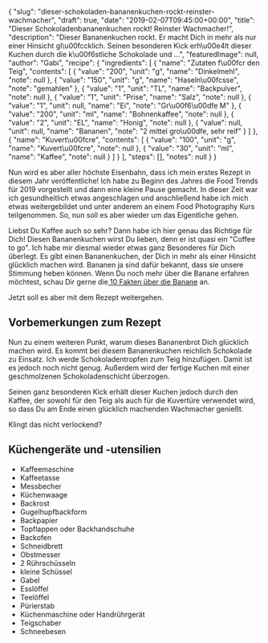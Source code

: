 {
    "slug": "dieser-schokoladen-bananenkuchen-rockt-reinster-wachmacher",
    "draft": true,
    "date": "2019-02-07T09:45:00+00:00",
    "title": "Dieser Schokoladenbananenkuchen rockt! Reinster Wachmacher!",
    "description": "Dieser Bananenkuchen rockt. Er macht Dich in mehr als nur einer Hinsicht gl\u00fccklich. Seinen besonderen Kick erh\u00e4lt dieser Kuchen durch die k\u00f6stliche Schokolade und ...",
    "featuredImage": null,
    "author": "Gabi",
    "recipe": {
        "ingredients": [
            {
                "name": "Zutaten f\u00fcr den Teig",
                "contents": [
                    {
                        "value": "200",
                        "unit": "g",
                        "name": "Dinkelmehl",
                        "note": null
                    },
                    {
                        "value": "150",
                        "unit": "g",
                        "name": "Haseln\u00fcsse",
                        "note": "gemahlen"
                    },
                    {
                        "value": "1",
                        "unit": "TL",
                        "name": "Backpulver",
                        "note": null
                    },
                    {
                        "value": "1",
                        "unit": "Prise",
                        "name": "Salz",
                        "note": null
                    },
                    {
                        "value": "1",
                        "unit": null,
                        "name": "Ei",
                        "note": "Gr\u00f6\u00dfe M"
                    },
                    {
                        "value": "200",
                        "unit": "ml",
                        "name": "Bohnenkaffee",
                        "note": null
                    },
                    {
                        "value": "2",
                        "unit": "EL",
                        "name": "Honig",
                        "note": null
                    },
                    {
                        "value": null,
                        "unit": null,
                        "name": "Bananen",
                        "note": "2 mittel gro\u00dfe, sehr reif"
                    }
                ]
            },
            {
                "name": "Kuvert\u00fcre",
                "contents": [
                    {
                        "value": "100",
                        "unit": "g",
                        "name": "Kuvert\u00fcre",
                        "note": null
                    },
                    {
                        "value": "30",
                        "unit": "ml",
                        "name": "Kaffee",
                        "note": null
                    }
                ]
            }
        ],
        "steps": [],
        "notes": null
    }
}

Nun wird es aber aller höchste Eisenbahn, dass ich mein erstes Rezept in diesem Jahr veröffentliche! Ich habe zu Beginn des Jahres die Food Trends für 2019 vorgestellt und dann eine kleine Pause gemacht. In dieser Zeit war ich gesundheitlich etwas angeschlagen und anschließend habe ich mich etwas weitergebildet und unter anderem an  einem Food Photography Kurs teilgenommen. So, nun soll es aber wieder um das Eigentliche gehen.

Liebst Du Kaffee auch so sehr? Dann habe ich hier genau das Richtige für Dich! Diesen Bananenkuchen wirst Du lieben, denn er ist quasi ein "Coffee to go". Ich habe mir diesmal wieder etwas ganz Besonderes für Dich überlegt. Es gibt einen Bananenkuchen, der Dich in mehr als einer Hinsicht glücklich machen wird. Bananen ja sind dafür bekannt, dass sie unsere Stimmung heben können. Wenn Du noch mehr über die Banane erfahren möchtest, schau Dir gerne die[ 10 Fakten über die Banane](https://kochfokus.de/artikel/10-fakten-ueber-die-banane/ " 10 Fakten über die Banane") an.

Jetzt soll es aber mit dem Rezept weitergehen.

## Vorbemerkungen zum Rezept

Nun zu einem weiteren Punkt, warum dieses Bananenbrot Dich glücklich  machen wird. Es kommt bei diesem Bananenkuchen reichlich Schokolade zu Einsatz. Ich werde Schokoladentropfen zum Teig hinzufügen. Damit ist es jedoch noch nicht genug. Außerdem wird der fertige Kuchen mit einer geschmolzenen Schokoladenschicht überzogen.

Seinen ganz besonderen Kick erhält dieser Kuchen jedoch durch den Kaffee, der sowohl für den Teig als auch für die Kuvertüre verwendet wird, so dass Du am Ende einen glücklich machenden Wachmacher genießt.

Klingt das nicht verlockend?


## Küchengeräte und -utensilien
- Kaffeemaschine
- Kaffeetasse
-  Messbecher
- Küchenwaage
- Backrost
- Gugelhupfbackform
- Backpapier
- Topflappen oder Backhandschuhe
- Backofen
- Schneidbrett
- Obstmesser
- 2 Rührschüsseln
- kleine Schüssel
- Gabel
- Esslöffel
- Teelöffel
- Pürierstab
- Küchenmaschine oder Handrührgerät
- Teigschaber
- Schneebesen